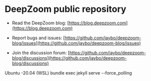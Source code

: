 # DeepZoom public repository

- Read the DeepZoom blog: [https://blog.deepzoom.com](https://blog.deepzoom.com)

- Report bugs and issues: [https://github.com/jaybo/deepzoom-blog/issues](https://github.com/jaybo/deepzoom-blog/issues)

- Join the discussion forum: [https://github.com/jaybo/deepzoom-blog/discussions](https://github.com/jaybo/deepzoom-blog/discussions)











Ubuntu -20.04 (WSL)
bundle exec jekyll serve --force_polling